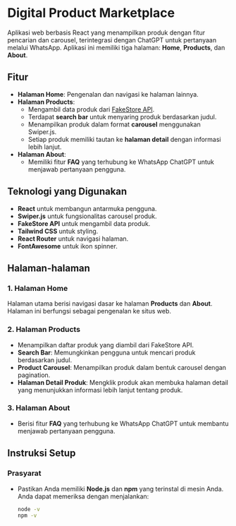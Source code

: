 # Digital Product Marketplace

Aplikasi web berbasis React yang menampilkan produk dengan fitur pencarian dan carousel, terintegrasi dengan ChatGPT untuk pertanyaan melalui WhatsApp. Aplikasi ini memiliki tiga halaman: **Home**, **Products**, dan **About**.

## Fitur

- **Halaman Home**: Pengenalan dan navigasi ke halaman lainnya.
- **Halaman Products**:
  - Mengambil data produk dari [FakeStore API](https://fakestoreapi.com).
  - Terdapat **search bar** untuk menyaring produk berdasarkan judul.
  - Menampilkan produk dalam format **carousel** menggunakan Swiper.js.
  - Setiap produk memiliki tautan ke **halaman detail** dengan informasi lebih lanjut.
- **Halaman About**:
  - Memiliki fitur **FAQ** yang terhubung ke WhatsApp ChatGPT untuk menjawab pertanyaan pengguna.

## Teknologi yang Digunakan

- **React** untuk membangun antarmuka pengguna.
- **Swiper.js** untuk fungsionalitas carousel produk.
- **FakeStore API** untuk mengambil data produk.
- **Tailwind CSS** untuk styling.
- **React Router** untuk navigasi halaman.
- **FontAwesome** untuk ikon spinner.

## Halaman-halaman

### 1. Halaman Home

Halaman utama berisi navigasi dasar ke halaman **Products** dan **About**. Halaman ini berfungsi sebagai pengenalan ke situs web.

### 2. Halaman Products

- Menampilkan daftar produk yang diambil dari FakeStore API.
- **Search Bar**: Memungkinkan pengguna untuk mencari produk berdasarkan judul.
- **Product Carousel**: Menampilkan produk dalam bentuk carousel dengan pagination.
- **Halaman Detail Produk**: Mengklik produk akan membuka halaman detail yang menunjukkan informasi lebih lanjut tentang produk.

### 3. Halaman About

- Berisi fitur **FAQ** yang terhubung ke WhatsApp ChatGPT untuk membantu menjawab pertanyaan pengguna.

## Instruksi Setup

### Prasyarat

- Pastikan Anda memiliki **Node.js** dan **npm** yang terinstal di mesin Anda. Anda dapat memeriksa dengan menjalankan:
  ```bash
  node -v
  npm -v
  ```
